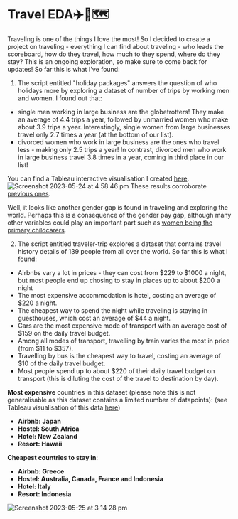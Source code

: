 # Travel EDA✈️🧳🗺️

Traveling is one of the things I love the most! So I decided to create a project on traveling - everything I can find about traveling - who leads the scoreboard, how do they travel, how much to they spend, where do they stay? This is an ongoing exploration, so make sure to come back for updates!
So far this is what I've found:

1) The script entitled "holiday packages" answers the question of who holidays more by exploring a dataset of number of trips by working men and women.
I found out that:
- single men working in large business are the globetrotters! They make an average of 4.4 trips a year, followed by unmarried women who make about 3.9 trips a year. Interestingly, single women from large businesses travel only 2.7 times a year (at the bottom of our list).
- divorced women who work in large business are the ones who travel less - making only 2.5 trips a year! In contrast, divorced men who work in large business travel 3.8 times in a year, coming in third place in our list! 

You can find a Tableau interactive visualisation I created [here](https://public.tableau.com/app/profile/bruna.tessaro2596/viz/whotravelsmore/Dashboard1?publish=yes).
![Screenshot 2023-05-24 at 4 58 46 pm](https://github.com/btessaro/traveling/assets/68346837/2cd53048-a758-41d0-9be1-b8a238e8080a)
These results corroborate [previous ones](https://onlinelibrary.wiley.com/doi/abs/10.1111/issj.12391#:~:text=The%20obtained%20results%20confirm%20the,for%20purposes%20other%20than%20work.).

Well, it looks like another gender gap is found in traveling and exploring the world. Perhaps this is a consequence of the gender pay gap, although many other variables could play an important part such as [women being the primary childcarers](https://link.springer.com/article/10.1007/s10834-020-09742-4). 



2) The script entitled traveler-trip explores a dataset that contains travel history details of 139 people from all over the world. So far this is what I found:
- Airbnbs vary a lot in prices - they can cost from \$229 to \$1000 a night, but most people end up chosing to stay in places up to about \$200 a night
- The most expensive accommodation is hotel, costing an average of \$220 a night.
- The cheapest way to spend the night while traveling is staying in guesthouses, which cost an average of \$44 a night.
- Cars are the most expensive mode of transport with an average cost of \$159 on the daily travel budget. 
- Among all modes of transport, travelling by train varies the most in price (from \$11 to \$357). 
- Travelling by bus is the cheapest way to travel, costing an average of \$10 of the daily travel budget.
- Most people spend up to about \$220 of their daily travel budget on transport (this is diluting the cost of the travel to destination by day).


**Most expensive** countries in this dataset (please note this is not generalisable as this dataset contains a limited number of datapoints): (see Tableau visualisation of this data [here](https://public.tableau.com/app/profile/bruna.tessaro2596/viz/traveler-data/Dashboard2?publish=yes))
- **Airbnb: Japan**
- **Hostel: South Africa**
- **Hotel: New Zealand**
- **Resort: Hawaii**

**Cheapest countries to stay in**:
- **Airbnb: Greece**
- **Hostel: Australia, Canada, France and Indonesia**
- **Hotel: Italy**
- **Resort: Indonesia**

![Screenshot 2023-05-25 at 3 14 28 pm](https://github.com/btessaro/traveling/assets/68346837/f310085f-c84a-495d-a75b-02a839123db1)



